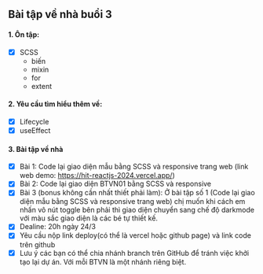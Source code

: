 ## Bài tập về nhà buổi 3

#### 1. Ôn tập:
- [x] SCSS
    + biến
    + mixin
    + for
    + extent

#### 2. Yêu cầu tìm hiểu thêm về:
- [x] Lifecycle
- [x] useEffect

#### 3. Bài tập về nhà
- [x] Bài 1: Code lại giao diện mẫu bằng SCSS và responsive trang web (link web demo: https://hit-reactjs-2024.vercel.app/)
- [x] Bài 2: Code lại giao diện BTVN01 bằng SCSS và responsive
- [x] Bài 3 (bonus không cần nhất thiết phải làm): Ở bài tập số 1 (Code lại giao diện mẫu bằng SCSS và responsive trang web) chị muốn khi cách em nhấn vô nút toggle bên phải thì giao diện chuyển sang chế độ darkmode với màu sắc giao diện là các bé tự thiết kế.
- [x] Dealine: 20h ngày 24/3
- [x] Yêu cầu nộp link deploy(có thể là vercel hoặc github page) và link code trên github
- [x] Lưu ý các bạn có thể chia nhánh branch trên GitHub để tránh việc khởi tạo lại dự án. Với mỗi BTVN là một nhánh riêng biệt. 
